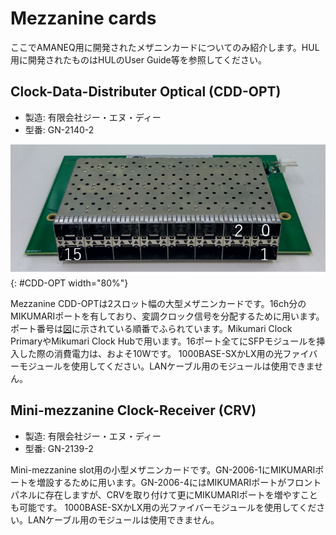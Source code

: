 # Mezzanine cards

ここでAMANEQ用に開発されたメザニンカードについてのみ紹介します。HUL用に開発されたものはHULのUser Guide等を参照してください。

## Clock-Data-Distributer Optical (CDD-OPT)

- 製造: 有限会社ジー・エヌ・ディー
- 型番: GN-2140-2

![CDD-OPT](cdd-opt.png "Mezzanine CDD-OPT"){: #CDD-OPT width="80%"}

Mezzanine CDD-OPTは2スロット幅の大型メザニンカードです。16ch分のMIKUMARIポートを有しており、変調クロック信号を分配するために用います。ポート番号は[図](#CDD-OPT)に示されている順番でふられています。Mikumari Clock PrimaryやMikumari Clock Hubで用います。16ポート全てにSFPモジュールを挿入した際の消費電力は、およそ10Wです。
1000BASE-SXかLX用の光ファイバーモジュールを使用してください。LANケーブル用のモジュールは使用できません。

## Mini-mezzanine Clock-Receiver (CRV)

- 製造: 有限会社ジー・エヌ・ディー
- 型番: GN-2139-2

Mini-mezzanine slot用の小型メザニンカードです。GN-2006-1にMIKUMARIポートを増設するために用います。GN-2006-4にはMIKUMARIポートがフロントパネルに存在しますが、CRVを取り付けて更にMIKUMARIポートを増やすことも可能です。
1000BASE-SXかLX用の光ファイバーモジュールを使用してください。LANケーブル用のモジュールは使用できません。